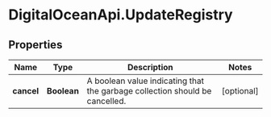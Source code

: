 # DigitalOceanApi.UpdateRegistry

## Properties
Name | Type | Description | Notes
------------ | ------------- | ------------- | -------------
**cancel** | **Boolean** | A boolean value indicating that the garbage collection should be cancelled. | [optional] 
